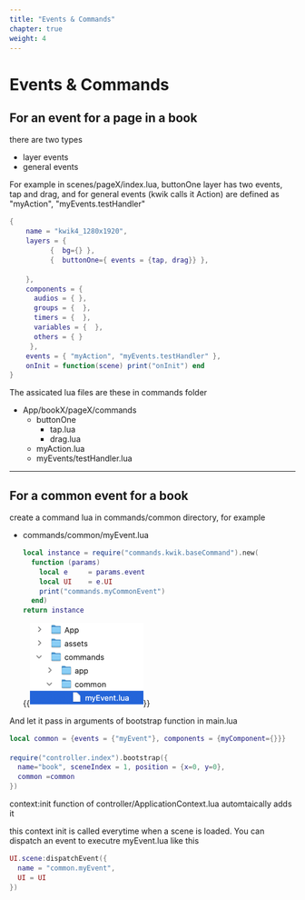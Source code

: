 ```yaml
---
title: "Events & Commands"
chapter: true
weight: 4
---
```


# Events & Commands

## For an event for a page in a book

there are two types

- layer events
- general events

For example in scenes/pageX/index.lua, buttonOne layer has two events, tap and drag, and for general events (kwik calls it Action) are defined as "myAction", "myEvents.testHandler"

```lua
{
    name = "kwik4_1280x1920",
    layers = {
          {  bg={} },
          {  buttonOne={ events = {tap, drag}} },

    },
    components = {
      audios = { },
      groups = {  },
      timers = {  },
      variables = {  },
      others = { }
     },
    events = { "myAction", "myEvents.testHandler" },
    onInit = function(scene) print("onInit") end
}
```

The assicated lua files are these in commands folder

- App/bookX/pageX/commands
  - buttonOne
    - tap.lua
    - drag.lua
  - myAction.lua
  - myEvents/testHandler.lua

---

## For a common event for a book

create a command lua in commands/common directory, for example

- commands/common/myEvent.lua


  ```lua
  local instance = require("commands.kwik.baseCommand").new(
    function (params)
      local e     = params.event
      local UI    = e.UI
      print("commands.myCommonEvent")
    end)
  return instance
  ```

  {{<img src="./img/2022-07-26-15-33-26.png" width="200">}}

And let it pass in arguments of bootstrap function in main.lua

```lua
local common = {events = {"myEvent"}, components = {myComponent={}}}

require("controller.index").bootstrap({
  name="book", sceneIndex = 1, position = {x=0, y=0},
  common =common
})

```

context:init function of controller/ApplicationContext.lua automtaically adds it

this context init is called everytime when a scene is loaded. You can dispatch an event to executre myEvent.lua like this

  ```lua
  UI.scene:dispatchEvent({
    name = "common.myEvent",
    UI = UI
  })
  ```
